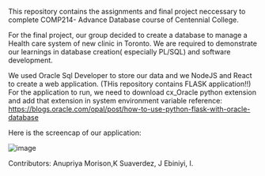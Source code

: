 This repository contains the assignments and final project neccessary to complete COMP214- Advance Database course of Centennial College.

For the final project, our group decided to create a database to manage a Health care system of new clinic in Toronto.
We are required to demonstrate our learnings in database creation( especially PL/SQL) and software development.

We used Oracle Sql Developer to store our data and we NodeJS and React to create a web application. (THis repository contains FLASK application!!)
For the application to run, we need to download cx_Oracle python extension and add that extension in system environment variable
reference: https://blogs.oracle.com/opal/post/how-to-use-python-flask-with-oracle-database



Here is the screencap of our application: 

![image](https://github.com/jsuaverd/COMP214-Advanced-Database/assets/144153875/13d8d7ee-f9d9-4985-8060-c6fa3bc64abd)




Contributors:
Anupriya
Morison,K
Suaverdez, J
Ebiniyi, I.
